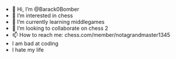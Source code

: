 - 👋 Hi, I’m @Barack0Bomber
- 👀 I’m interested in chess
- 🌱 I’m currently learning middlegames
- 💞️ I’m looking to collaborate on chess 2
- 📫 How to reach me: chess.com/member/notagrandmaster1345
- I am bad at coding
- I hate my life

<!---
Barack0Bomber/Barack0Bomber is a ✨ special ✨ repository because its `README.md` (this file) appears on your GitHub profile.
You can click the Preview link to take a look at your changes.
--->
